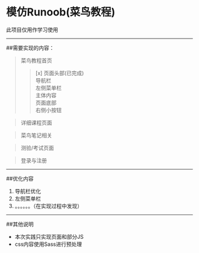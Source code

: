 # 模仿Runoob(菜鸟教程)
此项目仅用作学习使用
***
##需要实现的内容：
> 菜鸟教程首页
  >> [x] 页面头部(已完成)<br/>
   导航栏<br/>
   左侧菜单栏<br/>
   主体内容<br/>
   页面底部<br/>
   右侧小按钮

> 详细课程页面

> 菜鸟笔记相关

> 测验/考试页面

> 登录与注册
***
##优化内容

1. 导航栏优化
2. 左侧菜单栏
3. 。。。。。。（在实现过程中发现）
***
##其他说明

* 本次实践只实现页面和部分JS
* css内容使用Sass进行预处理
